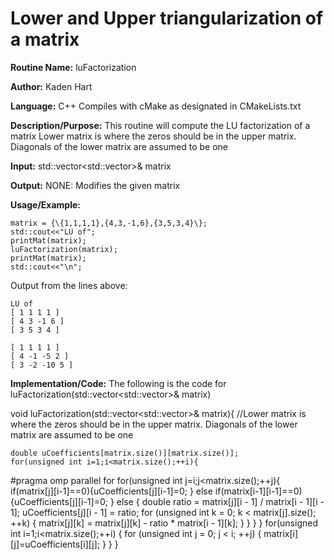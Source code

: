 # Lower and Upper triangularization of a matrix

**Routine Name:**           luFactorization

**Author:** Kaden Hart

**Language:** C++ Compiles with cMake as designated in CMakeLists.txt

**Description/Purpose:** This routine will compute the LU factorization of a matrix Lower matrix is where the zeros should be in the upper matrix. Diagonals of the lower matrix are assumed to be one  

**Input:** std::vector<std::vector<double>>& matrix  

**Output:** NONE: Modifies the given matrix 

**Usage/Example:**  

    matrix = {\{1,1,1,1},{4,3,-1,6},{3,5,3,4}\};
    std::cout<<"LU of";
    printMat(matrix);
    luFactorization(matrix);
    printMat(matrix);
    std::cout<<"\n";


Output from the lines above:

    LU of
    [ 1 1 1 1 ]
    [ 4 3 -1 6 ]
    [ 3 5 3 4 ]

    [ 1 1 1 1 ]
    [ 4 -1 -5 2 ]
    [ 3 -2 -10 5 ]

**Implementation/Code:** The following is the code for luFactorization(std::vector<std::vector<double>>& matrix)

void luFactorization(std::vector<std::vector<double>>& matrix){
    //Lower matrix is where the zeros should be in the upper matrix. Diagonals of the lower matrix are assumed to be one

    double uCoefficients[matrix.size()][matrix.size()];
    for(unsigned int i=1;i<matrix.size();++i){

#pragma omp parallel for
        for(unsigned int j=i;j<matrix.size();++j){
            if(matrix[j][i-1]==0){uCoefficients[j][i-1]=0; }
            else if(matrix[i-1][i-1]==0){uCoefficients[j][i-1]=0; }
            else {
                double ratio = matrix[j][i - 1] / matrix[i - 1][i - 1];
                uCoefficients[j][i - 1] = ratio;
                for (unsigned int k = 0; k < matrix[j].size(); ++k) {
                    matrix[j][k] = matrix[j][k] - ratio * matrix[i - 1][k];
                }
            }
        }
    }
    for(unsigned int i=1;i<matrix.size();++i) {
        for (unsigned int j = 0; j < i; ++j) {
            matrix[i][j]=uCoefficients[i][j];
        }
    }
}
